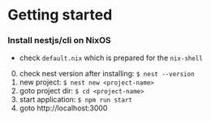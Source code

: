 # Getting started

### Install nestjs/cli on NixOS

* check `default.nix` which is prepared for the `nix-shell`

0. check nest version after installing: `$ nest --version`
1. new project: `$ nest new <project-name>`
2. goto project dir: `$ cd <project-name>`
3. start application: `$ npm run start`
4. goto http://localhost:3000